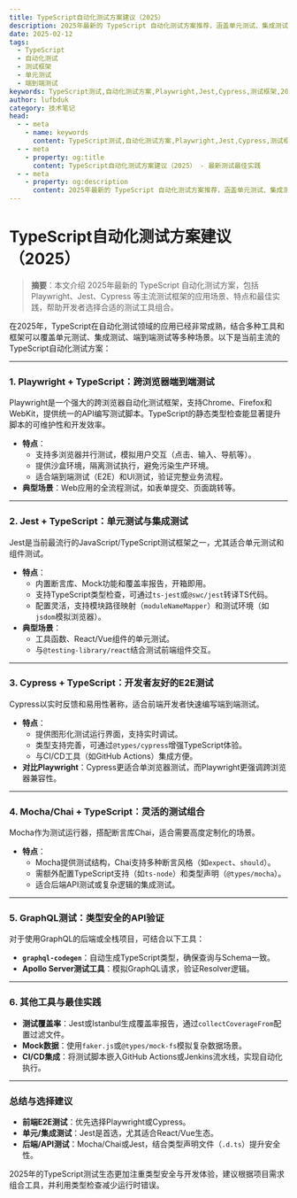 ```yaml
---
title: TypeScript自动化测试方案建议（2025）
description: 2025年最新的 TypeScript 自动化测试方案推荐，涵盖单元测试、集成测试、端到端测试等多种场景
date: 2025-02-12
tags:
  - TypeScript
  - 自动化测试
  - 测试框架
  - 单元测试
  - 端到端测试
keywords: TypeScript测试,自动化测试方案,Playwright,Jest,Cypress,测试框架,2025测试最佳实践
author: lufbduk
category: 技术笔记
head:
  - - meta
    - name: keywords
      content: TypeScript测试,自动化测试方案,Playwright,Jest,Cypress,测试框架,2025测试最佳实践
  - - meta
    - property: og:title
      content: TypeScript自动化测试方案建议（2025） - 最新测试最佳实践
  - - meta
    - property: og:description
      content: 2025年最新的 TypeScript 自动化测试方案推荐，涵盖单元测试、集成测试、端到端测试等多种场景
---
```


# TypeScript自动化测试方案建议（2025）

> **摘要**：本文介绍 2025年最新的 TypeScript 自动化测试方案，包括 Playwright、Jest、Cypress 等主流测试框架的应用场景、特点和最佳实践，帮助开发者选择合适的测试工具组合。

在2025年，TypeScript在自动化测试领域的应用已经非常成熟，结合多种工具和框架可以覆盖单元测试、集成测试、端到端测试等多种场景。以下是当前主流的TypeScript自动化测试方案：

---

### 1. **Playwright + TypeScript：跨浏览器端到端测试**
Playwright是一个强大的跨浏览器自动化测试框架，支持Chrome、Firefox和WebKit，提供统一的API编写测试脚本。TypeScript的静态类型检查能显著提升脚本的可维护性和开发效率。  
- **特点**：  
  - 支持多浏览器并行测试，模拟用户交互（点击、输入、导航等）。  
  - 提供沙盒环境，隔离测试执行，避免污染生产环境。  
  - 适合端到端测试（E2E）和UI测试，验证完整业务流程。  
- **典型场景**：Web应用的全流程测试，如表单提交、页面跳转等。

---

### 2. **Jest + TypeScript：单元测试与集成测试**
Jest是当前最流行的JavaScript/TypeScript测试框架之一，尤其适合单元测试和组件测试。  
- **特点**：  
  - 内置断言库、Mock功能和覆盖率报告，开箱即用。  
  - 支持TypeScript类型检查，可通过`ts-jest`或`@swc/jest`转译TS代码。  
  - 配置灵活，支持模块路径映射（`moduleNameMapper`）和测试环境（如`jsdom`模拟浏览器）。  
- **典型场景**：  
  - 工具函数、React/Vue组件的单元测试。  
  - 与`@testing-library/react`结合测试前端组件交互。

---

### 3. **Cypress + TypeScript：开发者友好的E2E测试**
Cypress以实时反馈和易用性著称，适合前端开发者快速编写端到端测试。  
- **特点**：  
  - 提供图形化测试运行界面，支持实时调试。  
  - 类型支持完善，可通过`@types/cypress`增强TypeScript体验。  
  - 与CI/CD工具（如GitHub Actions）集成方便。  
- **对比Playwright**：Cypress更适合单浏览器测试，而Playwright更强调跨浏览器兼容性。

---

### 4. **Mocha/Chai + TypeScript：灵活的测试组合**
Mocha作为测试运行器，搭配断言库Chai，适合需要高度定制化的场景。  
- **特点**：  
  - Mocha提供测试结构，Chai支持多种断言风格（如`expect`、`should`）。  
  - 需额外配置TypeScript支持（如`ts-node`）和类型声明（`@types/mocha`）。  
  - 适合后端API测试或复杂逻辑的集成测试。  

---

### 5. **GraphQL测试：类型安全的API验证**
对于使用GraphQL的后端或全栈项目，可结合以下工具：  
- **`graphql-codegen`**：自动生成TypeScript类型，确保查询与Schema一致。  
- **Apollo Server测试工具**：模拟GraphQL请求，验证Resolver逻辑。  

---

### 6. **其他工具与最佳实践**
- **测试覆盖率**：Jest或Istanbul生成覆盖率报告，通过`collectCoverageFrom`配置过滤文件。  
- **Mock数据**：使用`faker.js`或`@types/mock-fs`模拟复杂数据场景。  
- **CI/CD集成**：将测试脚本嵌入GitHub Actions或Jenkins流水线，实现自动化执行。  

---

### 总结与选择建议
- **前端E2E测试**：优先选择Playwright或Cypress。  
- **单元/集成测试**：Jest是首选，尤其适合React/Vue生态。  
- **后端/API测试**：Mocha/Chai或Jest，结合类型声明文件（`.d.ts`）提升安全性。  

2025年的TypeScript测试生态更加注重类型安全与开发体验，建议根据项目需求组合工具，并利用类型检查减少运行时错误。


